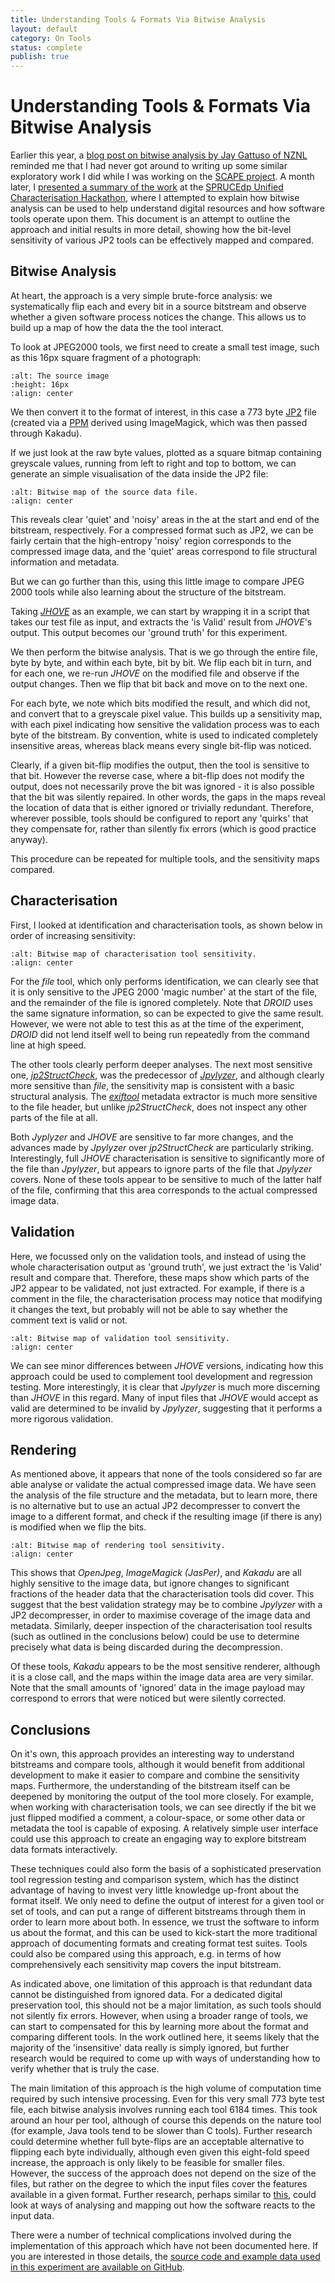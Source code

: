 ```yaml
---
title: Understanding Tools & Formats Via Bitwise Analysis
layout: default
category: On Tools
status: complete
publish: true
---
```

# Understanding Tools & Formats Via Bitwise Analysis

Earlier this year, a [blog post on bitwise analysis by Jay Gattuso of NZNL][5] reminded me that I had never got around to writing up some similar exploratory work I did while I was working on the [SCAPE project][12]. A month later, I [presented a summary of the work][4] at the [SPRUCEdp Unified Characterisation Hackathon][3], where I attempted to explain how bitwise analysis can be used to help understand digital resources and how software tools operate upon them. This document is an attempt to outline the approach and initial results in more detail, showing how the bit-level sensitivity of various JP2 tools can be effectively mapped and compared.


Bitwise Analysis
----------------

At heart, the approach is a very simple brute-force analysis: we systematically flip each and every bit in a source bitstream and observe whether a given software process notices the change. This allows us to build up a map of how the data the the tool interact.

To look at JPEG2000 tools, we first need to create a small test image, such as this 16px square fragment of a photograph:

```{image} ./images/16px-photo.png
:alt: The source image
:height: 16px
:align: center
```

We then convert it to the format of interest, in this case a 773 byte [JP2][2] file (created via a [PPM][1] derived using ImageMagick, which was then passed through Kakadu).

If we just look at the raw byte values, plotted as a square bitmap containing greyscale values, running from left to right and top to bottom, we can generate an simple visualisation of the data inside the JP2 file:

```{image} ./images/fig-bm-original.png
:alt: Bitwise map of the source data file.
:align: center
```

This reveals clear 'quiet' and 'noisy' areas in the at the start and end of the bitstream, respectively. For a compressed format such as JP2, we can be fairly certain that the high-entropy 'noisy' region corresponds to the compressed image data, and the 'quiet' areas correspond to file structural information and metadata. 

But we can go further than this, using this little image to compare JPEG 2000 tools while also learning about the structure of the bitstream.

Taking [_JHOVE_][9] as an example, we can start by wrapping it in a script that takes our test file as input, and extracts the 'is Valid' result from _JHOVE_'s output. This output becomes our 'ground truth' for this experiment.

We then perform the bitwise analysis. That is we go through the entire file, byte by byte, and within each byte, bit by bit. We flip each bit in turn, and for each one, we re-run _JHOVE_ on the modified file and observe if the output changes. Then we flip that bit back and move on to the next one.

For each byte, we note which bits modified the result, and which did not, and convert that to a greyscale pixel value. This builds up a sensitivity map, with each pixel indicating how sensitive the validation process was to each byte of the bitstream. By convention, white is used to indicated completely insensitive areas, whereas black means every single bit-flip was noticed.

Clearly, if a given bit-flip modifies the output, then the tool is sensitive to that bit. However the reverse case, where a bit-flip does not modify the output, does not necessarily prove the bit was ignored - it is also possible that the bit was silently repaired. In other words, the gaps in the maps reveal the location of data that is either ignored or trivially redundant. Therefore, wherever possible, tools should be configured to report any 'quirks' that they compensate for, rather than silently fix errors (which is good practice anyway). 

This procedure can be repeated for multiple tools, and the sensitivity maps compared.


Characterisation
----------------

First, I looked at identification and characterisation tools, as shown below in order of increasing sensitivity:

```{image} ./images/fig-bm-chartools.png
:alt: Bitwise map of characterisation tool sensitivity.
:align: center
```

For the _file_ tool, which only performs identification, we can clearly see that it is only sensitive to the JPEG 2000 'magic number' at the start of the file, and the remainder of the file is ignored completely. Note that _DROID_ uses the same signature information, so can be expected to give the same result. However, we were not able to test this as at the time of the experiment, _DROID_ did not lend itself well to being run repeatedly from the command line at high speed.

The other tools clearly perform deeper analyses. The next most sensitive one, [_jp2StructCheck_][6], was the predecessor of [_Jpylyzer_][7], and although clearly more sensitive than _file_, the sensitivity map is consistent with a basic structural analysis. The [_exiftool_][8] metadata extractor is much more sensitive to the file header, but unlike _jp2StructCheck_, does not inspect any other parts of the file at all. 

Both _Jyplyzer_ and _JHOVE_ are sensitive to far more changes, and the advances made by _Jpylyzer_ over _jp2StructCheck_ are particularly striking. Interestingly, full _JHOVE_ characterisation is sensitive to significantly more of the file than _Jpylyzer_, but appears to ignore parts of the file that _Jpylyzer_ covers. None of these tools appear to be sensitive to much of the latter half of the file, confirming that this area corresponds to the actual compressed image data.


Validation
----------

Here, we focussed only on the validation tools, and instead of using the whole characterisation output as 'ground truth', we just extract the 'is Valid' result and compare that. Therefore, these maps show which parts of the JP2 appear to be validated, not just extracted. For example, if there is a comment in the file, the characterisation process may notice that modifying it changes the text, but probably will not be able to say whether the comment text is valid or not.

```{image} ./images/fig-bm-validtools.png
:alt: Bitwise map of validation tool sensitivity.
:align: center
````

We can see minor differences between _JHOVE_ versions, indicating how this approach could be used to complement tool development and regression testing. More interestingly, it is clear that _Jpylyzer_ is much more discerning than _JHOVE_ in this regard. Many of input files that _JHOVE_ would accept as valid are determined to be invalid by _Jpylyzer_, suggesting that it performs a more rigorous validation.


Rendering
---------

As mentioned above, it appears that none of the tools considered so far are able analyse or validate the actual compressed image data. We have seen the analysis of the file structure and the metadata, but to learn more, there is no alternative but to use an actual JP2 decompresser to convert the image to a different format, and check if the resulting image (if there is any) is modified when we flip the bits.

```{image} ./images/fig-bm-rendertools.png
:alt: Bitwise map of rendering tool sensitivity.
:align: center
````

This shows that _OpenJpeg_, _ImageMagick (JasPer)_, and _Kakadu_ are all highly sensitive to the image data, but ignore changes to significant fractions of the header data that the characterisation tools did cover. This suggest that the best validation strategy may be to combine _Jpylyzer_ with a JP2 decompresser, in order to maximise coverage of the image data and metadata. Similarly, deeper inspection of the characterisation tool results (such as outlined in the conclusions below) could be use to determine precisely what data is being discarded during the decompression.

Of these tools, _Kakadu_ appears to be the most sensitive renderer, although it is a close call, and the maps within the image data area are very similar. Note that the small amounts of 'ignored' data in the image payload may  correspond to errors that were noticed but were silently corrected.


Conclusions
-----------

On it's own, this approach provides an interesting way to understand bitstreams and compare tools, although it would benefit from additional development to make it easier to compare and combine the sensitivity maps. Furthermore, the understanding of the bitstream itself can be deepened by monitoring the output of the tool more closely. For example, when working with characterisation tools, we can see directly if the bit we just flipped modified a comment, a colour-space, or some other data or metadata the tool is capable of exposing. A relatively simple user interface could use this approach to create an engaging way to explore bitstream data formats interactively.

These techniques could also form the basis of a sophisticated preservation tool regression testing and comparison system, which has the distinct advantage of having to invest very little knowledge up-front about the format itself. We only need to define the output of interest for a given tool or set of tools, and can put a range of different bitstreams through them in order to learn more about both. In essence, we trust the software to inform us about the format, and this can be used to kick-start the more traditional approach of documenting formats and creating format test suites. Tools could also be compared using this approach, e.g. in terms of how comprehensively each sensitivity map covers the input bitstream.

As indicated above, one limitation of this approach is that redundant data cannot be distinguished from ignored data. For a dedicated digital preservation tool, this should not be a major limitation, as such tools should not silently fix errors. However, when using a broader range of tools, we can start to compensated for this by learning more about the format and comparing different tools. In the work outlined here, it seems likely that the majority of the 'insensitive' data really is simply ignored, but further research would be required to come up with ways of understanding how to verify whether that is truly the case.

The main limitation of this approach is the high volume of computation time required by such intensive processing. Even for this very small 773 byte test file, each bitwise analysis involves running each tool 6184 times. This took around an hour per tool, although of course this depends on the nature tool (for example, Java tools tend to be slower than C tools). Further research could determine whether full byte-flips are an acceptable alternative to flipping each byte individually, although even given this eight-fold speed increase, the approach is only likely to be feasible for smaller files. However, the success of the approach does not depend on the size of the files, but rather on the degree to which the input files cover the features available in a given format. Further research, perhaps similar to [this][10], could look at ways of analysing and mapping out how the software reacts to the input data.

There were a number of technical complications involved during the implementation of this approach which have not been documented here. If you are interested in those details, the [source code and example data used in this experiment are available on GitHub][11]. 

[1]: ./images/16px-photo-png-im.ppm
[2]: ./images/16px-photo-png-im-ppm-kdu.jp2
[3]: http://wiki.opf-labs.org/display/SPR/SPRUCE+Hackathon+Leeds,+Unified+Characterisation
[4]: http://www.slideshare.net/andrewnjackson/unified-characterisation-please
[5]: http://www.openplanetsfoundation.org/blogs/2013-02-14-exploring-impact-flipped-bits
[6]: https://github.com/bitsgalore/jp2StructCheck
[7]: http://openplanetsfoundation.org/software/jpylyzer
[8]: http://www.sno.phy.queensu.ca/~phil/exiftool/
[9]: http://jhove.sourceforge.net/
[10]: https://code.google.com/p/imagetestsuite/wiki/AboutTestSuite
[11]: https://github.com/openplanets/bitwiser
[12]: http://www.scape-project.eu/

